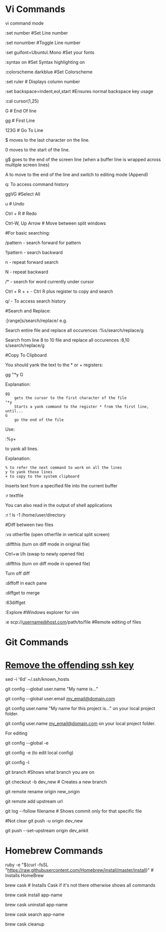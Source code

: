 # Vi Commands

vi command mode

:set number  #Set Line number

:set nonumber #Toggle Line number

:set guifont=Ubuntu\ Mono #Set your fonts

:syntax on #Set Syntax highlighting on

:colorscheme darkblue #Set Colorscheme

:set ruler # Displays column number

:set backspace=indent,eol,start #Ensures normal backspace key usage

:cal cursor(1,25)

G # End Of line

gg # First Line

123G # Go To Line

$ moves to the last character on the line.

0 moves to the start of the line.

g$ goes to the end of the screen line (when a buffer line is wrapped across multiple screen lines)

A to move to the end of the line and switch to editing mode (Append)

q: To access command history

ggVG #Select All

u # Undo

Ctrl + R # Redo

Ctrl-W, Up Arrow # Move between split windows

#For basic searching:

/pattern       - search forward for pattern

?pattern       - search backward

n              - repeat forward search

N              - repeat backward

/*              - search for word currently under cursor

Ctrl + R + +    -  Ctrl R plus register to copy and search

q/              - To access search history 


#Search and Replace:

:[range]s/search/replace/
e.g.

Search entire file and replace all occurences
:%s/search/replace/g

Search from line 8 to 10 file and replace all occurences
:8,10 s/search/replace/g 

#Copy To Clipboard

You should yank the text to the * or + registers:

gg "*y G

Explanation:

    gg
        gets the cursor to the first character of the file
    "*y
        Starts a yank command to the register * from the first line, until...
    G
        go the end of the file

Use:

:%y+

to yank all lines.

Explanation:

    % to refer the next command to work on all the lines
    y to yank those lines
    + to copy to the system clipboard

Inserts text from a specified file into the current buffer

:r textfile

You can also read in the output of shell applications

:r ! ls -1 /home/user/directory

#Diff between two files

:vs otherfile (open otherfile in vertical split screen)

:diffthis (turn on diff mode in original file)

Ctrl+w l/h  (swap to newly opened file)

:diffthis (turn on diff mode in opened file)

Turn off diff

:diffoff in each pane

:diffget to merge 

:63diffget

:Explore #Windows explorer for vim

:e scp://username@host.com/path/to/file  #Remote editing of files

# Git Commands

# [Remove the offending ssh key](http://bit.ly/2e6h7g5)

sed -i '6d' ~/.ssh/known_hosts

git config --global user.name "My name is..."

git config --global user.email my_email@domain.com

git config user.name "My name for this project is..." on your local project folder.

git config user.name my_email@domain.com on your local project folder.

For editing

git config --global -e

git config -e (to edit local config)

git config -l

git branch #Shows what branch you are on 

git checkout -b dev_new # Creates a new branch

git remote rename origin new_origin

git remote add upstream url

git log --follow filename # Shows commit only for that specific file

#Not clear
git push -u origin dev_new 

git push --set-upstream origin dev_ankit


# Homebrew Commands

ruby -e "$(curl -fsSL "https://raw.githubusercontent.com/Homebrew/install/master/install)" # Installs HomeBrew

brew cask  # Installs Cask if it's not there otherwise shows all commands

brew cask install app-name

brew cask uninstall app-name

brew cask search app-name

brew cask cleanup
